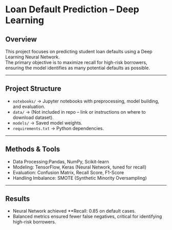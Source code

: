 #  Loan Default Prediction – Deep Learning

##  Overview
This project focuses on predicting student loan defaults using a Deep Learning Neural Network.  
The primary objective is to maximize recall for high-risk borrowers, ensuring the model identifies as many potential defaults as possible.  

---

##  Project Structure
- `notebooks/` → Jupyter notebooks with preprocessing, model building, and evaluation.  
- `data/` → (Not included in repo – link or instructions on where to download dataset).  
- `models/` → Saved model weights.  
- `requirements.txt` → Python dependencies.  

---

## Methods & Tools
- Data Processing:Pandas, NumPy, Scikit-learn  
- Modeling: TensorFlow, Keras (Neural Network, tuned for recall)  
- Evaluation: Confusion Matrix, Recall Score, F1-Score  
- Handling Imbalance: SMOTE (Synthetic Minority Oversampling)  

---

##  Results
- Neural Network achieved **Recall: 0.85 on default cases.  
- Balanced metrics ensured fewer false negatives, critical for identifying high-risk borrowers.  
